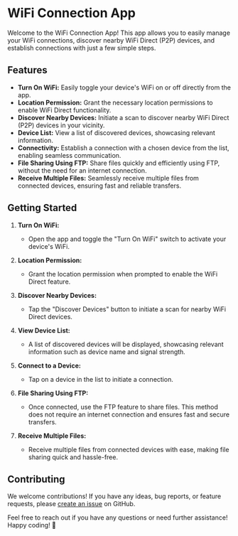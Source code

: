 # WiFi Connection App

Welcome to the WiFi Connection App! This app allows you to easily manage your WiFi connections, discover nearby WiFi Direct (P2P) devices, and establish connections with just a few simple steps.

## Features

- **Turn On WiFi:** Easily toggle your device's WiFi on or off directly from the app.
- **Location Permission:** Grant the necessary location permissions to enable WiFi Direct functionality.
- **Discover Nearby Devices:** Initiate a scan to discover nearby WiFi Direct (P2P) devices in your vicinity.
- **Device List:** View a list of discovered devices, showcasing relevant information.
- **Connectivity:** Establish a connection with a chosen device from the list, enabling seamless communication.
- **File Sharing Using FTP:** Share files quickly and efficiently using FTP, without the need for an internet connection.
- **Receive Multiple Files:** Seamlessly receive multiple files from connected devices, ensuring fast and reliable transfers.

## Getting Started

1. **Turn On WiFi:**
   - Open the app and toggle the "Turn On WiFi" switch to activate your device's WiFi.

2. **Location Permission:**
   - Grant the location permission when prompted to enable the WiFi Direct feature.

3. **Discover Nearby Devices:**
   - Tap the "Discover Devices" button to initiate a scan for nearby WiFi Direct devices.

4. **View Device List:**
   - A list of discovered devices will be displayed, showcasing relevant information such as device name and signal strength.

5. **Connect to a Device:**
   - Tap on a device in the list to initiate a connection.

6. **File Sharing Using FTP:**
   - Once connected, use the FTP feature to share files. This method does not require an internet connection and ensures fast and secure transfers.

7. **Receive Multiple Files:**
   - Receive multiple files from connected devices with ease, making file sharing quick and hassle-free.

## Contributing

We welcome contributions! If you have any ideas, bug reports, or feature requests, please [create an issue](https://github.com/Kisna28/Wifi_connection/issues) on GitHub.

Feel free to reach out if you have any questions or need further assistance! Happy coding! 🚀
